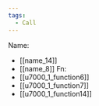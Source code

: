 ```yaml
---
tags:
  - Call
---
```

Name:
- [[name_14]]
- [[name_8]]
Fn:
- [[u7000_1_function6]]
- [[u7000_1_function7]]
- [[u7000_1_function14]]
